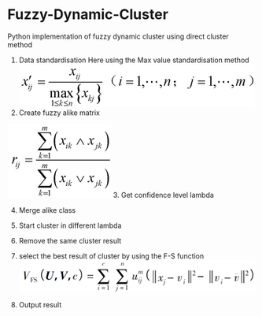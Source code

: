 # Fuzzy-Dynamic-Cluster
Python implementation of fuzzy dynamic cluster using direct cluster method

1. Data standardisation
  Here using the Max value standardisation method
![p1](https://github.com/FlashZoom/Fuzzy-Dynamic-Cluster/blob/master/Picture/Max%20value%20standardisation%20method.png)
2. Create fuzzy alike matrix

![p2](https://github.com/FlashZoom/Fuzzy-Dynamic-Cluster/blob/master/Picture/Create%20fuzzy%20alike%20matrix.png)
3. Get confidence level lambda

4. Merge alike class

5. Start cluster in different lambda

6. Remove the same cluster result

7. select the best result of cluster by using the F-S function
![p3](https://github.com/FlashZoom/Fuzzy-Dynamic-Cluster/blob/master/Picture/F-S%20function.png)
8. Output result
